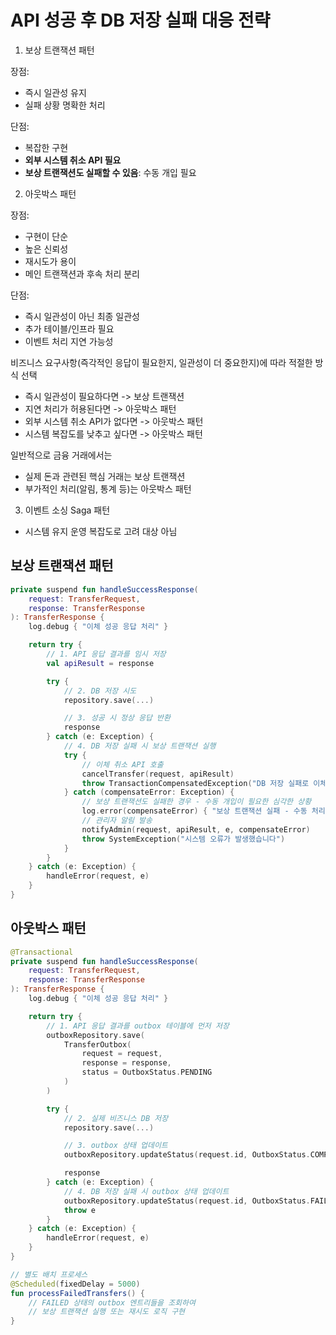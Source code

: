 # API 성공 후 DB 저장 실패 대응 전략

1. 보상 트랜잭션 패턴

장점:

- 즉시 일관성 유지
- 실패 상황 명확한 처리

단점:

- 복잡한 구현
- **외부 시스템 취소 API 필요**
- **보상 트랜잭션도 실패할 수 있음**: 수동 개입 필요

2. 아웃박스 패턴

장점:

- 구현이 단순
- 높은 신뢰성
- 재시도가 용이
- 메인 트랜잭션과 후속 처리 분리

단점:

- 즉시 일관성이 아닌 최종 일관성
- 추가 테이블/인프라 필요
- 이벤트 처리 지연 가능성

비즈니스 요구사항(즉각적인 응답이 필요한지, 일관성이 더 중요한지)에 따라 적절한 방식 선택

- 즉시 일관성이 필요하다면 -> 보상 트랜잭션
- 지연 처리가 허용된다면 -> 아웃박스 패턴
- 외부 시스템 취소 API가 없다면 -> 아웃박스 패턴
- 시스템 복잡도를 낮추고 싶다면 -> 아웃박스 패턴

일반적으로 금융 거래에서는

- 실제 돈과 관련된 핵심 거래는 보상 트랜잭션
- 부가적인 처리(알림, 통계 등)는 아웃박스 패턴

3. 이벤트 소싱 Saga 패턴

- 시스템 유지 운영 복잡도로 고려 대상 아님

## 보상 트랜잭션 패턴

```kotlin
private suspend fun handleSuccessResponse(
    request: TransferRequest,
    response: TransferResponse
): TransferResponse {
    log.debug { "이체 성공 응답 처리" }

    return try {
        // 1. API 응답 결과를 임시 저장
        val apiResult = response

        try {
            // 2. DB 저장 시도
            repository.save(...)

            // 3. 성공 시 정상 응답 반환
            response
        } catch (e: Exception) {
            // 4. DB 저장 실패 시 보상 트랜잭션 실행
            try {
                // 이체 취소 API 호출
                cancelTransfer(request, apiResult)
                throw TransactionCompensatedException("DB 저장 실패로 이체가 취소되었습니다", e)
            } catch (compensateError: Exception) {
                // 보상 트랜잭션도 실패한 경우 - 수동 개입이 필요한 심각한 상황
                log.error(compensateError) { "보상 트랜잭션 실패 - 수동 처리 필요" }
                // 관리자 알림 발송
                notifyAdmin(request, apiResult, e, compensateError)
                throw SystemException("시스템 오류가 발생했습니다")
            }
        }
    } catch (e: Exception) {
        handleError(request, e)
    }
}
```

## 아웃박스 패턴

```kotlin
@Transactional
private suspend fun handleSuccessResponse(
    request: TransferRequest,
    response: TransferResponse
): TransferResponse {
    log.debug { "이체 성공 응답 처리" }

    return try {
        // 1. API 응답 결과를 outbox 테이블에 먼저 저장
        outboxRepository.save(
            TransferOutbox(
                request = request,
                response = response,
                status = OutboxStatus.PENDING
            )
        )

        try {
            // 2. 실제 비즈니스 DB 저장
            repository.save(...)

            // 3. outbox 상태 업데이트
            outboxRepository.updateStatus(request.id, OutboxStatus.COMPLETED)

            response
        } catch (e: Exception) {
            // 4. DB 저장 실패 시 outbox 상태 업데이트
            outboxRepository.updateStatus(request.id, OutboxStatus.FAILED)
            throw e
        }
    } catch (e: Exception) {
        handleError(request, e)
    }
}

// 별도 배치 프로세스
@Scheduled(fixedDelay = 5000)
fun processFailedTransfers() {
    // FAILED 상태의 outbox 엔트리들을 조회하여
    // 보상 트랜잭션 실행 또는 재시도 로직 구현
}
```
